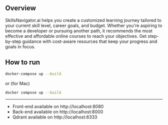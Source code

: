 ## Overview
SkillsNavigator.ai helps you create a customized learning journey tailored to your current skill level, career goals, and budget. Whether you're aspiring to become a developer or pursuing another path, it recommends the most effective and affordable online courses to reach your objectives. Get step-by-step guidance with cost-aware resources that keep your progress and goals in focus.


## How to run

```bash
docker-compose up --build
```

or (for Mac)
```bash
docker compose up --build
```

---
* Front-end available on http://localhost:8080
* Back-end available on http://localhost:8000
* Qdrant available on http://localhost:6333

